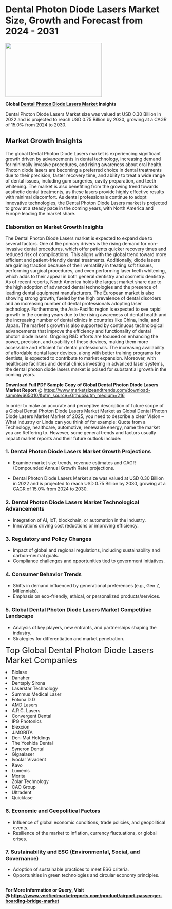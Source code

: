 <H1>Dental Photon Diode Lasers Market Size, Growth and Forecast from 2024 - 2031</H1><img class="aligncenter size-medium wp-image-584254" src="https://thirdeyenews.in/wp-content/uploads/2024/09/Global-Market-Research-300x168.jpeg" alt="" width="300" height="168" /><p><strong>Global&nbsp;<a href="https://www.marketsizeandtrends.com/download-sample/665010/&amp;utm_source=Github&utm_medium=216">Dental Photon Diode Lasers Market</a> Insights</strong></p><p>Dental Photon Diode Lasers Market size was valued at USD 0.30 Billion in 2022 and is projected to reach USD 0.75 Billion by 2030, growing at a CAGR of 15.0% from 2024 to 2030.</p><p><h2>Market Growth Insights</h2> The global Dental Photon Diode Lasers market is experiencing significant growth driven by advancements in dental technology, increasing demand for minimally invasive procedures, and rising awareness about oral health. Photon diode lasers are becoming a preferred choice in dental treatments due to their precision, faster recovery time, and ability to treat a wide range of dental issues, including gum surgeries, cavity preparation, and teeth whitening. The market is also benefiting from the growing trend towards aesthetic dental treatments, as these lasers provide highly effective results with minimal discomfort. As dental professionals continue to adopt innovative technologies, the Dental Photon Diode Lasers market is projected to grow at a steady pace in the coming years, with North America and Europe leading the market share. <h3>Elaboration on Market Growth Insights</h3> The Dental Photon Diode Lasers market is expected to expand due to several factors. One of the primary drivers is the rising demand for non-invasive dental procedures, which offer patients quicker recovery times and reduced risk of complications. This aligns with the global trend toward more efficient and patient-friendly dental treatments. Additionally, diode lasers are gaining traction because of their versatility in treating soft tissues, performing surgical procedures, and even performing laser teeth whitening, which adds to their appeal in both general dentistry and cosmetic dentistry. As of recent reports, North America holds the largest market share due to the high adoption of advanced dental technologies and the presence of leading dental equipment manufacturers. The European market is also showing strong growth, fueled by the high prevalence of dental disorders and an increasing number of dental professionals adopting laser technology. Furthermore, the Asia-Pacific region is expected to see rapid growth in the coming years due to the rising awareness of dental health and the increasing number of dental clinics in countries like China, India, and Japan. The market's growth is also supported by continuous technological advancements that improve the efficiency and functionality of dental photon diode lasers. Ongoing R&D efforts are focused on enhancing the power, precision, and usability of these devices, making them more accessible and efficient for dental professionals. The increasing availability of affordable dental laser devices, along with better training programs for dentists, is expected to contribute to market expansion. Moreover, with healthcare facilities and dental clinics investing in advanced laser systems, the dental photon diode lasers market is poised for substantial growth in the coming years. </p><p><span class=""><strong>Download Full PDF Sample Copy of Global Dental Photon Diode Lasers Market Report</strong> @ <a href="https://www.marketsizeandtrends.com/download-sample/665010/&amp;utm_source=Github&utm_medium=216" target="_blank">https://www.marketsizeandtrends.com/download-sample/665010/&amp;utm_source=Github&utm_medium=216</a></span></p><p>In order to make an accurate and perceptive description of future scope of a Global&nbsp;Dental Photon Diode Lasers Market Market as Global&nbsp;Dental Photon Diode Lasers Market Market of 2025, you need to describe a clear Vision &ndash; What Industry or Linda can you think of for example: Quote from a Technology, healthcare, automotive, renewable energy, name the market you are Reffering to. However, some general trends and factors usually impact market reports and their future outlook include:</p><h3>1.&nbsp;<strong>Dental Photon Diode Lasers Market Growth Projections</strong></h3><ul><li>Examine market size trends, revenue estimates and CAGR (Compounded Annual Growth Rate) projections.</li><li><p>Dental Photon Diode Lasers Market size was valued at USD 0.30 Billion in 2022 and is projected to reach USD 0.75 Billion by 2030, growing at a CAGR of 15.0% from 2024 to 2030.</p></li></ul><h3>2.&nbsp;<strong>Dental Photon Diode Lasers Market Technological Advancements</strong></h3><ul><li>Integration of AI, IoT, blockchain, or automation in the industry.</li><li>Innovations driving cost reductions or improving efficiency.</li></ul><h3>3.&nbsp;<strong>Regulatory and Policy Changes</strong></h3><ul><li>Impact of global and regional regulations, including sustainability and carbon-neutral goals.</li><li>Compliance challenges and opportunities tied to government initiatives.</li></ul><h3>4.&nbsp;<strong>Consumer Behavior Trends</strong></h3><ul><li>Shifts in demand influenced by generational preferences (e.g., Gen Z, Millennials).</li><li>Emphasis on eco-friendly, ethical, or personalized products/services.</li></ul><h3>5.&nbsp;<strong>Global Dental Photon Diode Lasers Market Competitive Landscape</strong></h3><ul><li>Analysis of key players, new entrants, and partnerships shaping the industry.</li><li>Strategies for differentiation and market penetration.</li></ul><p data-pm-slice="1 1 []"><span style="color: inherit; font-family: inherit; font-size: 25px;">Top Global Dental Photon Diode Lasers Market Companies</span></p><div class="" data-test-id=""><p><li>Biolase</li><li> Danaher</li><li> Dentsply Sirona</li><li> Laserstar Technology</li><li> Summus Medical Laser</li><li> Fotona D.D</li><li> AMD Lasers</li><li> A.R.C. Lasers</li><li> Convergent Dental</li><li> IPG Photonics</li><li> Elexxion</li><li> J.MORITA</li><li> Den-Mat Holdings</li><li> The Yoshida Dental</li><li> Syneron Dental</li><li> Gigaalaser</li><li> Ivoclar Vivadent</li><li> Kavo</li><li> Lumenis</li><li> Morita</li><li> Zolar Technology</li><li> CAO Group</li><li> Ultradent</li><li> Quicklase</li></p></div><h3>6.&nbsp;<strong>Economic and Geopolitical Factors</strong></h3><ul><li>Influence of global economic conditions, trade policies, and geopolitical events.</li><li>Resilience of the market to inflation, currency fluctuations, or global crises.</li></ul><h3>7.&nbsp;<strong>Sustainability and ESG (Environmental, Social, and Governance)</strong></h3><ul><li>Adoption of sustainable practices to meet ESG criteria.</li><li>Opportunities in green technologies and circular economy principles.</li></ul><h2><strong style="font-size: 14px;">For More Information or Query, Visit @&nbsp;</strong><a style="background-color: #ffffff; font-size: 14px;" href="https://www.marketsizeandtrends.com/report/dental-photon-diode-lasers-market/" target="_blank">https://www.verifiedmarketreports.com/product/airport-passenger-boarding-bridge-market</a></h2>
